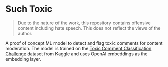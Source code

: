 # Such Toxic

> Due to the nature of the work, this repository contains offensive content including hate speech. This does not reflect
> the views of the author.

A proof of concept ML model to detect and flag toxic comments for content moderation.
The model is trained on the [Toxic Comment Classification Challenge](https://www.kaggle.com/c/jigsaw-toxic-comment-classification-challenge) dataset from Kaggle and uses OpenAI embeddings as the embedding layer.

